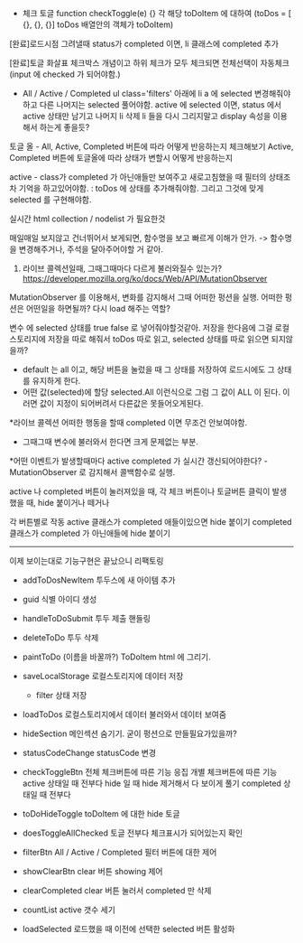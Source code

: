- 체크 토글
function checkToggle(e) {}
각 해당 toDoItem 에 대하여 (toDos = [ {}, {}, {}] toDos 배열안의 객체가 toDoItem)

[완료]로드시점 그려낼때 status가 completed 이면, li 클래스에 completed 추가

[완료]토글 화살표 체크박스 개념이고 하위 체크가 모두 체크되면 전체선택이 자동체크 (input 에 checked 가 되어야함.)


- All / Active / Completed 
ul class='filters' 아래에 li a 에 selected 변경해줘야하고 다른 나머지는 selected 풀어야함.
active 에 selected 이면, status 에서 active 상태만 남기고 나머지 li 삭제
li 들을 다시 그리지말고 display 속성을 이용해서 하는게 좋을듯?


토글 올 - All, Active, Completed 버튼에 따라 어떻게 반응하는지 체크해보기
Active, Completed 버튼에 토글올에 따라 상태가 변할시 어떻게 반응하는지

active - class가 completed 가 아닌애들만 보여주고
새로고침했을 때 필터의 상태조차 기억을 하고있어야함. : toDos 에 상태를 추가해줘야함. 그리고 그것에 맞게 selected 를 구현해야함.

실시간 html collection / nodelist 가 필요한것

매일매일 보지않고 건너뛰어서 보게되면, 함수명을 보고 빠르게 이해가 안가. -> 함수명을 변경해주거나, 주석을 달아주어야할 거 같아.




1. 라이브 콜렉션일때, 그때그때마다 다르게 불러와질수 있는가?
https://developer.mozilla.org/ko/docs/Web/API/MutationObserver

MutationObserver 를 이용해서, 변화를 감지해서 그때 어떠한 펑션을 실행.
어떠한 펑션은 어떤일을 하면될까?
다시 load 해주는 역할?

변수 에 selected 상태를 true false 로 넣어줘야할것같아. 저장을 한다음에 그걸 로컬스토리지에 저장을 따로 해줘서
toDos 따로 읽고, selected 상태를 따로 읽으면 되지않을까?
- default 는 all 이고, 해당 버튼을 눌렀을 때 그 상태를 저장하여 로드시에도 그 상태를 유지하게 한다.
- 어떤 값(selected)에 할당 selected.All 이런식으로 그럼 그 값이 ALL 이 된다. 이러면 값이 지정이 되어버려서 다른값은 못들어오게된다.

*라이브 콜렉션 
어떠한 행동을 할때 completed 이면 무조건 안보여야함.
- 그때그때 변수에 불러와서 한다면 크게 문제없는 부분.

*어떤 이벤트가 발생할때마다 active completed 가 실시간 갱신되어야한다? - MutationObserver 로 감지해서 콜백함수로 실행.


active 나 completed 버튼이 눌러져있을 때,
각 체크 버튼이나 토글버튼 클릭이 발생했을 때, hide 붙이거나 떼거나

각 버튼별로 작동
active 클래스가 completed 애들이있으면 hide 붙이기
completed 클래스가 completed 가 아닌애들에 hide 붙이기


-----------------------------------------------
이제 보이는대로 기능구현은 끝났으니 리팩토링 

- addToDosNewItem 
  투두스에 새 아이템 추가

- guid
  식별 아이디 생성

- handleToDoSubmit
  투두 제출 핸들링

- deleteToDo
  투두 삭제

- paintToDo (이름을 바꿀까?)
  ToDoItem html 에 그리기.

- saveLocalStorage
  로컬스토리지에 데이터 저장
  * filter 상태 저장

- loadToDos
  로컬스토리지에서 데이터 불러와서 데이터 보여줌

- hideSection 
  메인섹션 숨기기. 굳이 펑션으로 만들필요가있을까?

- statusCodeChange
  statusCode 변경

- checkToggleBtn
  전체 체크버튼에 따른 기능 응집
  개별 체크버튼에 따른 기능
  active 상태일 때 전부다 hide 일 때 hide 제거해서 다 보이게 풀기
  completed 상태일 때 전부다 

- toDoHideToggle
  toDoItem 에 대한 hide 토글

- doesToggleAllChecked
  토글 전부다 체크표시가 되어있는지 확인

- filterBtn
  All / Active / Completed 필터 버튼에 대한 제어

- showClearBtn
  clear 버튼 showing 제어

- clearCompleted
  clear 버튼 눌러서 completed 만 삭제

- countList
  active 갯수 세기

- loadSelected
  로드했을 때 이전에 선택한 selected 버튼 활성화